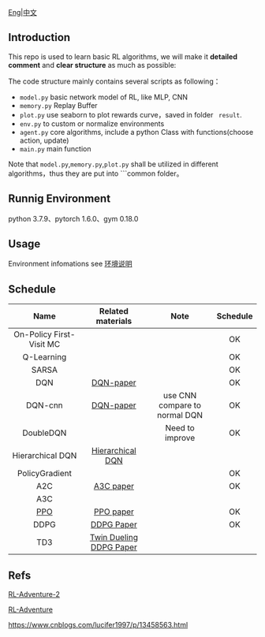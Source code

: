 

[Eng](https://github.com/JohnJim0816/reinforcement-learning-tutorials/blob/master/README.md)|[中文](https://github.com/JohnJim0816/reinforcement-learning-tutorials/blob/master/README_cn.md)

## Introduction

This repo is used to learn basic RL algorithms, we will make it **detailed comment** and **clear structure** as much as possible:

The code structure mainly contains several scripts as following：

* ```model.py``` basic network model of RL, like MLP, CNN
* ```memory.py``` Replay Buffer
* ```plot.py``` use seaborn to plot rewards curve，saved in folder ``` result```.
* ```env.py``` to custom or normalize environments
* ```agent.py``` core algorithms, include a python Class with functions(choose action, update)
* ```main.py``` main function



Note that ```model.py```,```memory.py```,```plot.py``` shall be utilized in different algorithms，thus they are put into ```common folder。

## Runnig Environment

python 3.7.9、pytorch 1.6.0、gym 0.18.0
## Usage

Environment infomations see [环境说明](https://github.com/JohnJim0816/reinforcement-learning-tutorials/blob/master/env_info.md)

## Schedule

|                             Name                             |                      Related materials                      |             Note              | Schedule |
| :----------------------------------------------------------: | :---------------------------------------------------------: | :---------------------------: | :------: |
|                   On-Policy First-Visit MC                   |                                                             |                               |    OK    |
|                          Q-Learning                          |                                                             |                               |    OK    |
|                            SARSA                             |                                                             |                               |    OK    |
|                             DQN                              | [DQN-paper](https://www.cs.toronto.edu/~vmnih/docs/dqn.pdf) |                               |    OK    |
|                           DQN-cnn                            | [DQN-paper](https://www.cs.toronto.edu/~vmnih/docs/dqn.pdf) | use CNN compare to normal DQN |    OK    |
|                          DoubleDQN                           |                                                             |        Need to improve        |    OK    |
|                       Hierarchical DQN                       |    [Hierarchical DQN](https://arxiv.org/abs/1604.06057)     |                               |          |
|                        PolicyGradient                        |                                                             |                               |    OK    |
|                             A2C                              |       [A3C paper](https://arxiv.org/abs/1602.01783v2)       |                               |    OK    |
|                             A3C                              |                                                             |                               |          |
| [PPO](https://github.com/JohnJim0816/rl-tutorials/tree/master/PPO) |        [PPO paper](https://arxiv.org/abs/1707.06347)        |             []()              |    OK    |
|                             DDPG                             |       [DDPG Paper](https://arxiv.org/abs/1509.02971)        |                               |    OK    |
|                             TD3                              | [Twin Dueling DDPG Paper](https://arxiv.org/abs/1802.09477) |                               |          |


## Refs


[RL-Adventure-2](https://github.com/higgsfield/RL-Adventure-2)

[RL-Adventure](https://github.com/higgsfield/RL-Adventure)

https://www.cnblogs.com/lucifer1997/p/13458563.html
